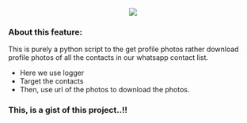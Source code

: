 <p align="center"><img src="https://github.com/sudipg4112001/Amazing-Python-Scripts/blob/DP_download/WhatsApp_DP_download/Image.jpg"/></p>

### About this feature:

This is purely a python script to the get profile photos rather download profile photos of all the contacts in our whatsapp contact list.
- Here we use logger
- Target the contacts
- Then, use url of the photos to download the photos.

### This, is a gist of this project..!!
